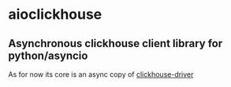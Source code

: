 # aioclickhouse
## Asynchronous clickhouse client library for python/asyncio

As for now its core is an async copy of [clickhouse-driver](https://github.com/mymarilyn/clickhouse-driver)

